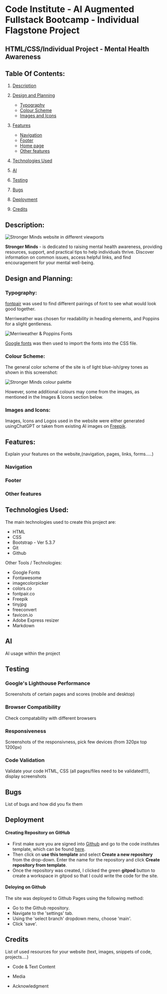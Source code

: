# Code Institute - AI Augmented Fullstack Bootcamp - Individual Flagstone Project
## HTML/CSS/Individual Project - Mental Health Awareness


## Table Of Contents:
1. [Description](#description)

2. [Design and Planning](#design-and-planning)
    * [Typography](#typography)
    * [Colour Scheme](#colour-scheme)
    * [Images and Icons](#images-and-icons)
    
3. [Features](#features)
    * [Navigation](#Navigation)
    * [Footer](#Footer)
    * [Home page](#Home-page)
    * [Other features](#other-features)

4. [Technologies Used](#technologies-used)
4. [AI](#ai)
5. [Testing](#testing)
6. [Bugs](#bugs)
7. [Deployment](#deployment)
8. [Credits](#credits)

## Description:
![Stronger Minds website in different viewports](assets/readme-images/am-i-responsive.png)

**Stronger Minds** - is dedicated to raising mental health awareness, providing resources, support, and practical tips to help individuals thrive. Discover information on common issues, access helpful links, and find encouragement for your mental well-being.

## Design and Planning:

### Typography:
[fontpair](https://www.fontpair.co/) was used to find different pairings of font to see what would look good together.

Merriweather was chosen for readability in heading elements, and Poppins for a slight gentleness.

![Merriweather & Poppins Fonts](assets/readme-images/typography.png)

[Google fonts](https://fonts.google.com/) was then used to import the fonts into the CSS file.

### Colour Scheme:
The general color scheme of the site is of light blue-ish/grey tones as shown in this screenshot:

![Stronger Minds colour palette](assets/readme-images/stronger-minds-colour-palette.png)

However, some additional colours may come from the images, as mentioned in the Images & Icons section below.

### Images and Icons:
Images, Icons and Logos used in the website were either generated usingChatGPT or taken from existing AI images on [Freepik](https://www.freepik.com/).

## Features:
Explain your features on the website,(navigation, pages, links, forms.....)
### Navigation
### Footer
### Other features
## Technologies Used:
The main technologies used to create this project are:
- HTML
- CSS
- Bootstrap - Ver 5.3.7
- Git 
- Github

Other Tools / Technologies:
- Google Fonts
- Fontawesome
- imagecolorpicker
- colors.co
- fontpair.co
- Freepik
- tinyjpg
- freeconvert
- favicon.io
- Adobe Express resizer
- Markdown


## AI
AI usage within the project
## Testing
### Google's Lighthouse Performance
Screenshots of certain pages and scores (mobile and desktop)
### Browser Compatibility
Check compatability with different browsers
### Responsiveness
Screenshots of the responsivness, pick few devices (from 320px top 1200px)
### Code Validation
Validate your code HTML, CSS (all pages/files need to be validated!!!), display screenshots

## Bugs
List of bugs and how did you fix them

## Deployment

#### Creating Repository on GitHub
- First make sure you are signed into [Github](https://github.com/) and go to the code institutes template, which can be found [here](https://github.com/Code-Institute-Org/gitpod-full-template).
- Then click on **use this template** and select **Create a new repository** from the drop-down. Enter the name for the repository and click **Create repository from template**.
- Once the repository was created, I clicked the green **gitpod** button to create a workspace in gitpod so that I could write the code for the site.
#### Deloying on Github
The site was deployed to Github Pages using the following method:
- Go to the Github repository.
- Navigate to the 'settings' tab.
- Using the 'select branch' dropdown menu, choose 'main'.
- Click 'save'.

## Credits
List of used resources for your website (text, images, snippets of code, projects....)
  - Code & Text Content
  
  - Media
  
  - Acknowledgment
    
